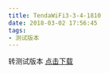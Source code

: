 ```yaml
---
title: TendaWiFi3-3-4-1810
date: 2018-03-02 17:56:45
tags:
- 测试版本 
---
```

 转测试版本
[点击下载](itms-services://?action=download-manifest&url=https://tendatechnology.github.io/packages/3.3.4.1810/manifest.plist)